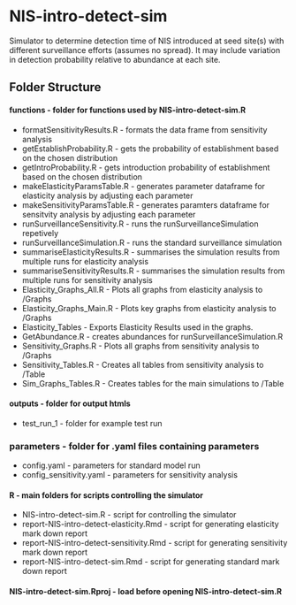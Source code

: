# NIS-intro-detect-sim

Simulator to determine detection time of NIS introduced at seed site(s) with different surveillance efforts (assumes no spread). 
It may include variation in detection probability relative to abundance at each site. 

## Folder Structure

#### functions - folder for functions used by NIS-intro-detect-sim.R
  * formatSensitivityResults.R - formats the data frame from sensitivity analysis
  * getEstablishProbability.R - gets the probability of establishment based on the chosen distribution
  * getIntroProbability.R - gets introduction probability of establishment based on the chosen distribution
  * makeElasticityParamsTable.R - generates parameter dataframe for elasticity analysis by adjusting each parameter
  * makeSensitivityParamsTable.R - generates paramters dataframe for sensitvity analysis by adjusting each parameter
  * runSurveillanceSensitivity.R - runs the runSurveillanceSimulation repetively 
  * runSurveillanceSimulation.R -  runs the standard surveillance simulation
  * summariseElasticityResults.R - summarises the simulation results from multiple runs for elasticity analysis 
  * summariseSensitivityResults.R - summarises the simulation results from multiple runs for sensitivity analysis 
  * Elasticity_Graphs_All.R - Plots all graphs from elasticity analysis to /Graphs
  * Elasticity_Graphs_Main.R - Plots key graphs from elasticity analysis to /Graphs
  * Elasticity_Tables - Exports Elasticity Results used in the graphs. 
  * GetAbundance.R - creates abundances for runSurveillanceSimulation.R
  * Sensitivity_Graphs.R - Plots all graphs from sensitivity analysis to /Graphs
  * Sensitivity_Tables.R - Creates all tables from sensitivity analysis to /Table
  * Sim_Graphs_Tables.R - Creates tables for the main simulations to /Table

#### outputs - folder for output htmls
  * test_run_1 - folder for example test run
  
### parameters - folder for .yaml files containing parameters
  * config.yaml - parameters for standard model run
  * config_sensitivity.yaml - parameters for sensitivity analysis

#### R - main folders for scripts controlling the simulator
  * NIS-intro-detect-sim.R - script for controlling the simulator
  * report-NIS-intro-detect-elasticity.Rmd - script for generating elasticity mark down report
  * report-NIS-intro-detect-sensitivity.Rmd - script for generating sensitivity mark down report
  * report-NIS-intro-detect-sim.Rmd - script for generating standard mark down report
  
#### NIS-intro-detect-sim.Rproj - load before opening NIS-intro-detect-sim.R 